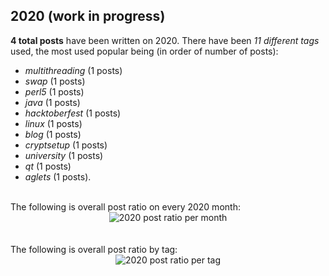 ## 2020 (work in progress)
**4 total posts** have been written on 2020.
There have been *11 different tags* used, the most
used popular being (in order of number of posts):
 
- *multithreading* (1 posts)  
- *swap* (1 posts)  
- *perl5* (1 posts)  
- *java* (1 posts)  
- *hacktoberfest* (1 posts)  
- *linux* (1 posts)  
- *blog* (1 posts)  
- *cryptsetup* (1 posts)  
- *university* (1 posts)  
- *qt* (1 posts)  
- *aglets* (1 posts).<br/>
<br/>
The following is overall post ratio on every 2020 month:
<br/>
    <center>
      <img src="/images/stats/_2020-months.png" alt="2020 post ratio per month" />
    </center>
<br/>

<br/>
The following is overall post ratio by tag:
<br/>
  <center>
    <img src="/images/stats/_2020-tags.png" alt="2020 post ratio per tag" />
  </center>
<br/>
